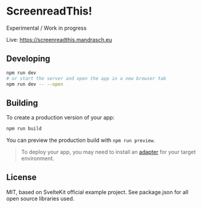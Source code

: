 # ScreenreadThis!

Experimental / Work in progress

Live: https://screenreadthis.mandrasch.eu

## Developing

```bash
npm run dev
# or start the server and open the app in a new browser tab
npm run dev -- --open
```

## Building

To create a production version of your app:

```bash
npm run build
```

You can preview the production build with `npm run preview`.

> To deploy your app, you may need to install an [adapter](https://kit.svelte.dev/docs/adapters) for your target environment.

## License

MIT, based on SvelteKit official example project. See package.json for all open source libraries used.